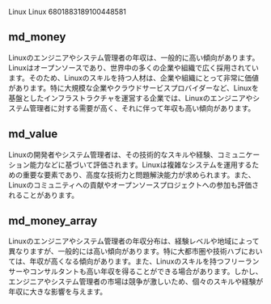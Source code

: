 Linux
Linux
6801883189100448581



## md_money

Linuxのエンジニアやシステム管理者の年収は、一般的に高い傾向があります。Linuxはオープンソースであり、世界中の多くの企業や組織で広く採用されています。そのため、Linuxのスキルを持つ人材は、企業や組織にとって非常に価値があります。特に大規模な企業やクラウドサービスプロバイダーなど、Linuxを基盤としたインフラストラクチャを運営する企業では、Linuxのエンジニアやシステム管理者に対する需要が高く、それに伴って年収も高い傾向があります。


## md_value

Linuxの開発者やシステム管理者は、その技術的なスキルや経験、コミュニケーション能力などに基づいて評価されます。Linuxは複雑なシステムを運用するための重要な要素であり、高度な技術力と問題解決能力が求められます。また、Linuxのコミュニティへの貢献やオープンソースプロジェクトへの参加も評価されることがあります。


## md_money_array

Linuxのエンジニアやシステム管理者の年収分布は、経験レベルや地域によって異なりますが、一般的には高い傾向があります。特に大都市圏や技術ハブにおいては、年収が高くなる傾向があります。また、Linuxのスキルを持つフリーランサーやコンサルタントも高い年収を得ることができる場合があります。しかし、エンジニアやシステム管理者の市場は競争が激しいため、個々のスキルや経験が年収に大きな影響を与えます。








